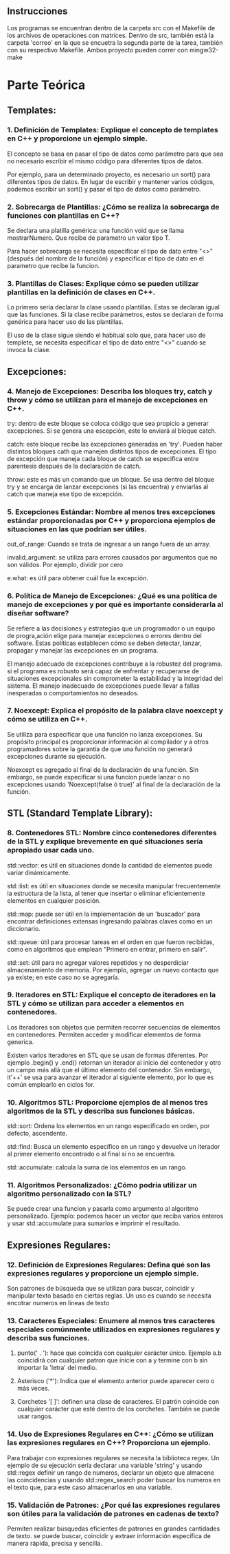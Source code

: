 ## Instrucciones ##
Los programas se encuentran dentro de la carpeta src con el Makefile de los archivos de operaciones con matrices.
Dentro de src, también está la carpeta 'correo' en la que se encuetra la segunda parte de la tarea, también con su respectivo Makefile. Ambos proyecto pueden correr con mingw32-make                                                             

# Parte Teórica #
## Templates: ##
### 1. Definición de Templates: Explique el concepto de templates en C++ y proporcione un ejemplo simple. ### 
El concepto se basa en pasar el tipo de datos como parámetro para que sea no necesario escribir el mismo código para diferentes tipos de datos. 

Por ejemplo, para un determinado proyecto, es necesario un sort() para diferentes tipos de datos. En lugar de escribir y mantener varios códigos, podemos escribir un sort() y pasar el tipo de datos como parámetro. 

### 2. Sobrecarga de Plantillas: ¿Cómo se realiza la sobrecarga de funciones con plantillas en C++? ###
Se declara una platilla genérica: una función void que se llama mostrarNumero. Que recibe de parametro un valor tipo T.

Para hacer sobrecarga se necesita especificar el tipo de dato entre "<>" (después del nombre de la función) y especificar el tipo de dato en el parametro que recibe la funcion. 

###  3. Plantillas de Clases: Explique cómo se pueden utilizar plantillas en la definición de clases en C++. ###
Lo primero sería declarar la clase usando plantillas. Estas se declaran igual que las funciones. Si la clase recibe parámetros, estos se declaran de forma genérica para hacer uso de las plantillas.

El uso de la clase sigue siendo el habitual solo que, para hacer uso de templete, se necesita especificar el tipo de dato entre "<>" cuando se invoca la clase.
## Excepciones: ##
 ### 4. Manejo de Excepciones: Describa los bloques try, catch y throw y cómo se utilizan para el manejo de excepciones en C++. ###
 try: dentro de este bloque se coloca código que sea propicio a generar excepciones. Si se genera una escepción, este lo enviará al bloque catch.

 catch: este bloque recibe las excepciones generadas en 'try'. Pueden haber distintos bloques cath que manejen distintos tipos de excepciones. El tipo de excepción que maneja cada bloque de catch se especifica entre parentesis después de la declaración de catch.

 throw: este es más un comando que un bloque. Se usa dentro del bloque try y se encarga de lanzar excepciones (si las encuentra) y enviarlas al catch que maneja ese tipo de excepción.
###  5. Excepciones Estándar: Nombre al menos tres excepciones estándar proporcionadas por C++ y proporciona ejemplos de situaciones en las que podrían ser útiles. ###
out_of_range: Cuando se trata de ingresar a un rango fuera de un array.

invalid_argument: se utiliza para errores causados por argumentos que no son válidos. Por ejemplo, dividir por cero

e.what: es útil para obtener cuál fue la excepción.
 ### 6. Política de Manejo de Excepciones: ¿Qué es una política de manejo de excepciones y por qué es importante considerarla al diseñar software? ###
 Se refiere a las decisiones y estrategias que un programador o un equipo de progra,ación elige para manejar excepciones o errores dentro del software. Estas políticas establecen cómo se deben detectar, lanzar, propagar y manejar las excepciones en un programa.

 El manejo adecuado de excepciones contribuye a la robustez del programa. si el programa es robusto será capaz de enfrentar y recuperarse de situaciones excepcionales sin comprometer la estabilidad y la integridad del sistema. El manejo inadecuado de excepciones puede llevar a fallas inesperadas o comportamientos no deseados.
 ### 7. Noexcept: Explica el propósito de la palabra clave noexcept y cómo se utiliza en C++. ###
Se utiliza para especificar que una función no lanza excepciones. Su propósito principal es proporcionar información al compilador y a otros programadores sobre la garantía de que una función no generará excepciones durante su ejecución.

Noexcept es agregado al final de la declaración de una función. Sin embargo, se puede especificar si una funcion puede lanzar o no excepciones usando 'Noexcept(false ó true)' al final de la declaración de la función.
## STL (Standard Template Library): ##
###  8. Contenedores STL: Nombre cinco contenedores diferentes de la STL y explique brevemente en qué situaciones sería apropiado usar cada uno. ###
std::vector: es útil en situaciones donde la cantidad de elementos puede variar dinámicamente.

std::list: es útil en situaciones donde se necesita manipular frecuentemente la estructura de la lista, al tener que insertar o eliminar eficientemente elementos en cualquier posición.

std::map: puede ser útil en la implementación de un 'buscador' para encontrar definiciones extensas ingresando palabras claves como en un diccionario.

std::queue: útil para procesar tareas en el orden en que fueron recibidas, como en algoritmos que emplean "Primero en entrar, primero en salir".

std::set: útil para no agregar valores repetidos y no desperdiciar almacenamiento de memoria. Por ejemplo, agregar un nuevo contacto que ya existe; en este caso no se agregaría.
###  9. Iteradores en STL: Explique el concepto de iteradores en la STL y cómo se utilizan para acceder a elementos en contenedores. ###
Los iteradores son objetos que permiten recorrer secuencias de elementos en contenedores. Permiten acceder y modificar elementos de forma generica.

Existen varios iteradores en STL que se usan de formas diferentes. Por ejemplo .begin() y .end() retornan un iterador al inicio del contenedor y otro un campo más allá que el último elemento del contenedor. Sin embargo, it'++' se usa para avanzar el iterador al siguiente elemento, por lo que es común emplearlo en ciclos for.
###  10. Algoritmos STL: Proporcione ejemplos de al menos tres algoritmos de la STL y describa sus funciones básicas. ###
std::sort: Ordena los elementos en un rango especificado en orden, por defecto, ascendente.

std::find: Busca un elemento específico en un rango y devuelve un iterador al primer elemento encontrado o al final si no se encuentra.

std::accumulate: calcula la suma de los elementos en un rango.
###  11. Algoritmos Personalizados: ¿Cómo podría utilizar un algoritmo personalizado con la STL? ###
Se puede crear una funcion y pasarla como argumento al algoritmo personalizado. Ejemplo: podemos hacer un vector que reciba varios enteros y usar std::accumulate para sumarlos e imprimir el resultado.
## Expresiones Regulares: ##
 ### 12. Definición de Expresiones Regulares: Defina qué son las expresiones regulares y proporcione un ejemplo simple. ###
 Son patrones de búsqueda que se utilizan para buscar, coincidir y manipular texto basado en ciertas reglas. Un uso es cuando se necesita encotrar numeros en lineas de texto
 ### 13. Caracteres Especiales: Enumere al menos tres caracteres especiales comúnmente utilizados en expresiones regulares y describa sus funciones. ###
 1. punto(' . '): hace que coincída con cualquier carácter único. Ejemplo a.b coincidirá con cualquier patron que inicie con a y termine con b sin importar la 'letra' del medio.

 2. Asterisco ('*'): Indica que el elemento anterior puede aparecer cero o más veces.

 3. Corchetes '[ ]': definen una clase de caracteres. El patrón coincide con cualquier carácter que esté dentro de los corchetes. También se puede usar rangos.

 ### 14. Uso de Expresiones Regulares en C++: ¿Cómo se utilizan las expresiones regulares en C++? Proporciona un ejemplo. ###
 Para trabajar con expresiones regulares se necesita la biblioteca regex. Un ejemplo de su ejecución sería declarar una variable 'string' y usando std::regex definir un rango de numeros, declarar un objeto que almacene las coincidencias y usando std::regex_search poder buscar los numeros en el texto que, para este caso almacenarlos en una variable.
### 15. Validación de Patrones: ¿Por qué las expresiones regulares son útiles para la validación de patrones en cadenas de texto? ###
Permiten realizar búsquedas eficientes de patrones en grandes cantidades de texto. se puede buscar, coincidir y extraer información específica de manera rápida, precisa y sencilla.
